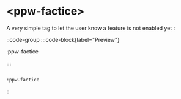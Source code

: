 # \<ppw-factice\>

A very simple tag to let the user know a feature is not enabled yet :

::code-group
:::code-block{label="Preview"}

:ppw-factice

:::

```markdown [Code]

:ppw-factice

```
::

